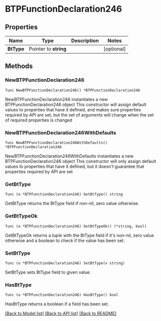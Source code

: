# BTPFunctionDeclaration246

## Properties

Name | Type | Description | Notes
------------ | ------------- | ------------- | -------------
**BtType** | Pointer to **string** |  | [optional] 

## Methods

### NewBTPFunctionDeclaration246

`func NewBTPFunctionDeclaration246() *BTPFunctionDeclaration246`

NewBTPFunctionDeclaration246 instantiates a new BTPFunctionDeclaration246 object
This constructor will assign default values to properties that have it defined,
and makes sure properties required by API are set, but the set of arguments
will change when the set of required properties is changed

### NewBTPFunctionDeclaration246WithDefaults

`func NewBTPFunctionDeclaration246WithDefaults() *BTPFunctionDeclaration246`

NewBTPFunctionDeclaration246WithDefaults instantiates a new BTPFunctionDeclaration246 object
This constructor will only assign default values to properties that have it defined,
but it doesn't guarantee that properties required by API are set

### GetBtType

`func (o *BTPFunctionDeclaration246) GetBtType() string`

GetBtType returns the BtType field if non-nil, zero value otherwise.

### GetBtTypeOk

`func (o *BTPFunctionDeclaration246) GetBtTypeOk() (*string, bool)`

GetBtTypeOk returns a tuple with the BtType field if it's non-nil, zero value otherwise
and a boolean to check if the value has been set.

### SetBtType

`func (o *BTPFunctionDeclaration246) SetBtType(v string)`

SetBtType sets BtType field to given value.

### HasBtType

`func (o *BTPFunctionDeclaration246) HasBtType() bool`

HasBtType returns a boolean if a field has been set.


[[Back to Model list]](../README.md#documentation-for-models) [[Back to API list]](../README.md#documentation-for-api-endpoints) [[Back to README]](../README.md)


